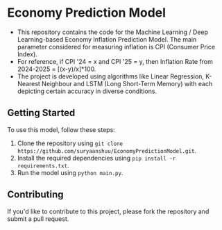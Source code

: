 # Economy Prediction Model

* This repository contains the code for the Machine Learning / Deep Learning-based Economy Inflation Prediction Model. The main parameter considered for measuring inflation is CPI (Consumer Price Index).
* For reference, if CPI '24 = x and CPI '25 = y, then Inflation Rate from 2024-2025 = [(x-y)/x]*100.
* The project is developed using algorithms like Linear Regression, K-Nearest Neighbour and LSTM (Long Short-Term Memory) with each depicting certain accuracy in diverse conditions.

## Getting Started

To use this model, follow these steps:

1. Clone the repository using `git clone https://github.com/suryaanshuu/EconomyPredictionModel.git`.
2. Install the required dependencies using `pip install -r requirements.txt`.
3. Run the model using `python main.py`.

## Contributing

If you'd like to contribute to this project, please fork the repository and submit a pull request.
